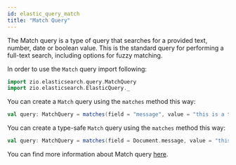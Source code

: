 ```yaml
---
id: elastic_query_match
title: "Match Query"
---
```


The Match query is a type of query that searches for a provided text, number, date or boolean value.
This is the standard query for performing a full-text search, including options for fuzzy matching.

In order to use the `Match` query import following:

```scala
import zio.elasticsearch.query.MatchQuery
import zio.elasticsearch.ElasticQuery._
```

You can create a `Match` query using the `matches` method this way:
```scala
val query: MatchQuery = matches(field = "message", value = "this is a test")
```

You can create a type-safe `Match` query using the `matches` method this way:
```scala
val query: MatchQuery = matches(field = Document.message, value = "this is a test")
```

You can find more information about Match query [here](https://www.elastic.co/guide/en/elasticsearch/reference/current/query-dsl-match-query.html#query-dsl-match-query).
